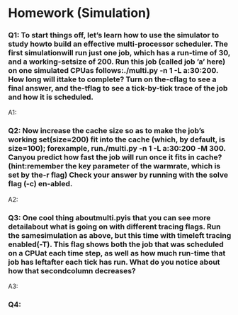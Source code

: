 # Homework (Simulation) 

### Q1: To start things off, let’s learn how to use the simulator to study howto build an effective multi-processor scheduler. The first simulationwill run just one job, which has a run-time of 30, and a working-setsize of 200. Run this job (called job ’a’ here) on one simulated CPUas follows:./multi.py -n 1 -L a:30:200. How long will ittake to complete? Turn on the-cflag to see a final answer, and the-tflag to see a tick-by-tick trace of the job and how it is scheduled.

A1: 

### Q2: Now increase the cache size so as to make the job’s working set(size=200) fit into the cache (which, by default, is size=100); forexample, run./multi.py -n 1 -L a:30:200 -M 300. Canyou predict how fast the job will run once it fits in cache? (hint:remember the key parameter of the warmrate, which is set by the-r flag) Check your answer by running with the solve flag (-c) en-abled.

A2: 

### Q3: One cool thing aboutmulti.pyis that you can see more detailabout what is going on with different tracing flags. Run the samesimulation as above, but this time with timeleft tracing enabled(-T). This flag shows both the job that was scheduled on a CPUat each time step, as well as how much run-time that job has leftafter each tick has run. What do you notice about how that secondcolumn decreases?

A3: 

### Q4: 






